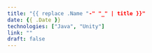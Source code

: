 ```yaml
---
title: "{{ replace .Name "-" "_" | title }}"
date: {{ .Date }}
technologies: ["Java", "Unity"]
link: ""
draft: false
---
```

